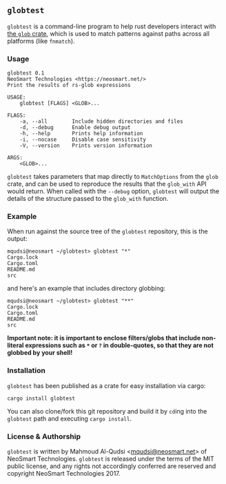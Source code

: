 ## `globtest`

`globtest` is a command-line program to help rust developers interact with [the `glob` crate](https://doc.rust-lang.org/glob/glob/index.html), which is used to match patterns against paths across all platforms (like `fnmatch`).

### Usage

```
globtest 0.1
NeoSmart Technologies <https://neosmart.net/>
Print the results of rs-glob expressions

USAGE:
    globtest [FLAGS] <GLOB>...

FLAGS:
    -a, --all        Include hidden directories and files
    -d, --debug      Enable debug output
    -h, --help       Prints help information
    -i, --nocase     Disable case sensitivity
    -V, --version    Prints version information

ARGS:
    <GLOB>...    

```

`globtest` takes parameters that map directly to `MatchOptions` from the `glob` crate, and can be used to reproduce the results that the `glob_with` API would return. When called with the `--debug` option, `globtest` will output the details of the structure passed to the `glob_with` function.

### Example

When run against the source tree of the `globtest` repository, this is the output:

```
mqudsi@neosmart ~/globtest> globtest "*"
Cargo.lock
Cargo.toml
README.md
src
```

and here's an example that includes directory globbing:

```
mqudsi@neosmart ~/globtest> globtest "**"
Cargo.lock
Cargo.toml
README.md
src
```

**Important note: it is important to enclose filters/globs that include non-literal expressions such as `*` or `?` in double-quotes, so that they are not globbed by your shell!**

### Installation

`globtest` has been published as a crate for easy installation via cargo:

```
cargo install globtest
```

You can also clone/fork this git repository and build it by `cd`ing into the `globtest` path and executing `cargo install`.

### License & Authorship

`globtest` is written by Mahmoud Al-Qudsi \<mqudsi@neosmart.net\> of  NeoSmart Technologies. `globtest` is released under the terms of the MIT public license, and any rights not accordingly conferred are reserved and copyright NeoSmart Technologies 2017.